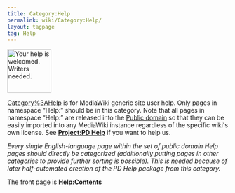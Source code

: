 ```yaml
---
title: Category:Help
permalink: wiki/Category:Help/
layout: tagpage
tag: Help
---
```


<img src="PD-Help_icon.png" title="Your help is welcomed. Writers needed." alt="Your help is welcomed. Writers needed." width="100" />

[Category%3AHelp](/wiki/Category%3AHelp "wikilink") is for MediaWiki generic
site user help. Only pages in namespace “Help:” should be in this
category. Note that all pages in namespace “Help:” are released into the
[Public domain](http://en.wikipedia.org/wiki/Public_domain) so that they
can be easily imported into any MediaWiki instance regardless of the
specific wiki's own license. See **[Project:PD
Help](http://www.mediawiki.com/wiki/Project:PD_Help)** if you want to
help us.

*Every single English-language page within the set of public domain Help
pages should directly be categorized (additionally putting pages in
other categories to provide further sorting is possible). This is needed
because of later half-automated creation of the PD Help package from
this category.*

The front page is **<Help:Contents>**
